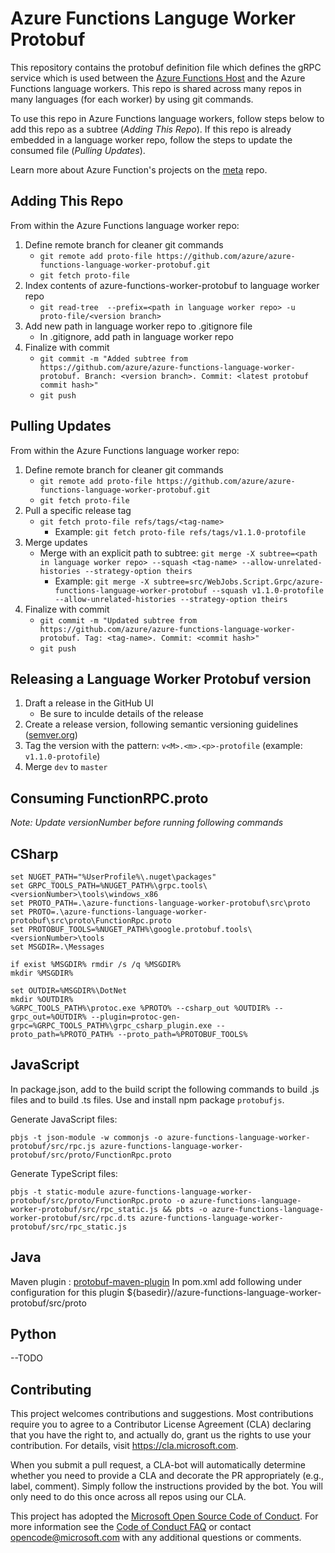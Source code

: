 # Azure Functions Languge Worker Protobuf

This repository contains the protobuf definition file which defines the gRPC service which is used between the [Azure Functions Host](https://github.com/Azure/azure-functions-host) and the Azure Functions language workers. This repo is shared across many repos in many languages (for each worker) by using git commands.

To use this repo in Azure Functions language workers, follow steps below to add this repo as a subtree (*Adding This Repo*). If this repo is already embedded in a language worker repo, follow the steps to update the consumed file (*Pulling Updates*).

Learn more about Azure Function's projects on the [meta](https://github.com/azure/azure-functions) repo.

## Adding This Repo

From within the Azure Functions language worker repo:
1.	Define remote branch for cleaner git commands
    -	`git remote add proto-file https://github.com/azure/azure-functions-language-worker-protobuf.git`
    -	`git fetch proto-file`
2.	Index contents of azure-functions-worker-protobuf to language worker repo
    -	`git read-tree  --prefix=<path in language worker repo> -u proto-file/<version branch>`
3.	Add new path in language worker repo to .gitignore file
    -   In .gitignore, add path in language worker repo
4.	Finalize with commit
    -	`git commit -m "Added subtree from https://github.com/azure/azure-functions-language-worker-protobuf. Branch: <version branch>. Commit: <latest protobuf commit hash>"`
    -	`git push`

## Pulling Updates

From within the Azure Functions language worker repo:
1.	Define remote branch for cleaner git commands
    -	`git remote add proto-file https://github.com/azure/azure-functions-language-worker-protobuf.git`
    -	`git fetch proto-file`
2.	Pull a specific release tag
    -   `git fetch proto-file refs/tags/<tag-name>`
        -   Example: `git fetch proto-file refs/tags/v1.1.0-protofile`
3.	Merge updates
    -   Merge with an explicit path to subtree: `git merge -X subtree=<path in language worker repo> --squash <tag-name> --allow-unrelated-histories --strategy-option theirs`
        -   Example: `git merge -X subtree=src/WebJobs.Script.Grpc/azure-functions-language-worker-protobuf --squash v1.1.0-protofile --allow-unrelated-histories --strategy-option theirs`
4.	Finalize with commit
    -	`git commit -m "Updated subtree from https://github.com/azure/azure-functions-language-worker-protobuf. Tag: <tag-name>. Commit: <commit hash>"`
    -	`git push`

## Releasing a Language Worker Protobuf version

1.	Draft a release in the GitHub UI
    -   Be sure to inculde details of the release
2.	Create a release version, following semantic versioning guidelines ([semver.org](https://semver.org/))
3.	Tag the version with the pattern: `v<M>.<m>.<p>-protofile` (example: `v1.1.0-protofile`)
3.	Merge `dev` to `master`

## Consuming FunctionRPC.proto
*Note: Update versionNumber before running following commands*

## CSharp
```
set NUGET_PATH="%UserProfile%\.nuget\packages"
set GRPC_TOOLS_PATH=%NUGET_PATH%\grpc.tools\<versionNumber>\tools\windows_x86
set PROTO_PATH=.\azure-functions-language-worker-protobuf\src\proto
set PROTO=.\azure-functions-language-worker-protobuf\src\proto\FunctionRpc.proto
set PROTOBUF_TOOLS=%NUGET_PATH%\google.protobuf.tools\<versionNumber>\tools
set MSGDIR=.\Messages

if exist %MSGDIR% rmdir /s /q %MSGDIR%
mkdir %MSGDIR%

set OUTDIR=%MSGDIR%\DotNet
mkdir %OUTDIR%
%GRPC_TOOLS_PATH%\protoc.exe %PROTO% --csharp_out %OUTDIR% --grpc_out=%OUTDIR% --plugin=protoc-gen-grpc=%GRPC_TOOLS_PATH%\grpc_csharp_plugin.exe --proto_path=%PROTO_PATH% --proto_path=%PROTOBUF_TOOLS% 
```
## JavaScript
In package.json, add to the build script the following commands to build .js files and to build .ts files. Use and install npm package `protobufjs`.

Generate JavaScript files:
```
pbjs -t json-module -w commonjs -o azure-functions-language-worker-protobuf/src/rpc.js azure-functions-language-worker-protobuf/src/proto/FunctionRpc.proto
```
Generate TypeScript files:
```
pbjs -t static-module azure-functions-language-worker-protobuf/src/proto/FunctionRpc.proto -o azure-functions-language-worker-protobuf/src/rpc_static.js && pbts -o azure-functions-language-worker-protobuf/src/rpc.d.ts azure-functions-language-worker-protobuf/src/rpc_static.js
```

## Java
Maven plugin : [protobuf-maven-plugin](https://www.xolstice.org/protobuf-maven-plugin/)
In pom.xml add following under configuration for this plugin
<protoSourceRoot>${basedir}/<path to this repo>/azure-functions-language-worker-protobuf/src/proto</protoSourceRoot>

## Python
--TODO

## Contributing

This project welcomes contributions and suggestions.  Most contributions require you to agree to a
Contributor License Agreement (CLA) declaring that you have the right to, and actually do, grant us
the rights to use your contribution. For details, visit https://cla.microsoft.com.

When you submit a pull request, a CLA-bot will automatically determine whether you need to provide
a CLA and decorate the PR appropriately (e.g., label, comment). Simply follow the instructions
provided by the bot. You will only need to do this once across all repos using our CLA.

This project has adopted the [Microsoft Open Source Code of Conduct](https://opensource.microsoft.com/codeofconduct/).
For more information see the [Code of Conduct FAQ](https://opensource.microsoft.com/codeofconduct/faq/) or
contact [opencode@microsoft.com](mailto:opencode@microsoft.com) with any additional questions or comments.
